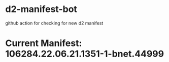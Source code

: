 # d2-manifest-bot
github action for checking for new d2 manifest

# Current Manifest: 106284.22.06.21.1351-1-bnet.44999